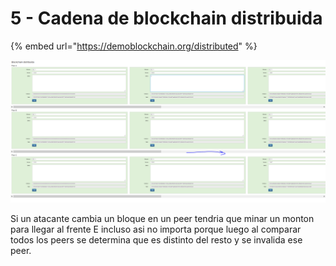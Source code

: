 # 5 - Cadena de blockchain distribuida

{% embed url="https://demoblockchain.org/distributed" %}

![](../../.gitbook/assets/imagen%20%28304%29.png)

Si un atacante cambia un bloque en un peer tendria que minar un monton para llegar al frente E incluso asi no importa porque luego al comparar todos los peers se determina que es distinto del resto y se invalida ese peer.



